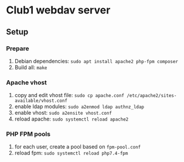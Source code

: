 # Club1 webdav server

## Setup

### Prepare

1. Debian dependencies: `sudo apt install apache2 php-fpm composer`
2. Build all: `make`

### Apache vhost

1. copy and edit vhost file: `sudo cp apache.conf /etc/apache2/sites-available/vhost.conf`
2. enable ldap modules: `sudo a2enmod ldap authnz_ldap`
3. enable vhost: `sudo a2ensite vhost.conf`
3. reload apache: `sudo systemctl reload apache2`

### PHP FPM pools

1. for each user, create a pool based on `fpm-pool.conf`
2. reload fpm: `sudo systemctl reload php7.4-fpm`
